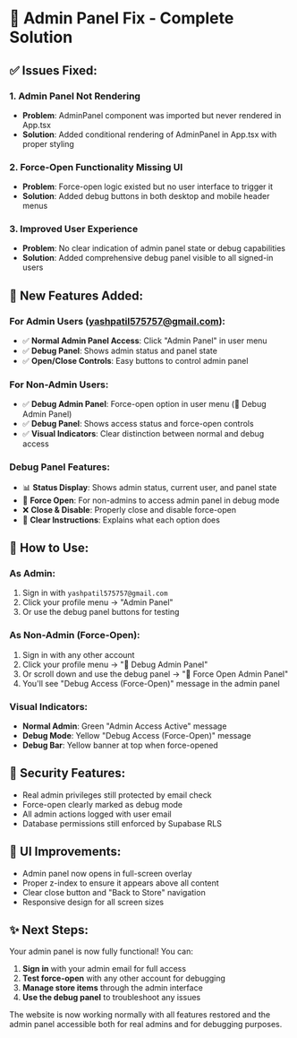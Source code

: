 # 🔧 Admin Panel Fix - Complete Solution

## ✅ **Issues Fixed:**

### **1. Admin Panel Not Rendering**
- **Problem**: AdminPanel component was imported but never rendered in App.tsx
- **Solution**: Added conditional rendering of AdminPanel in App.tsx with proper styling

### **2. Force-Open Functionality Missing UI**
- **Problem**: Force-open logic existed but no user interface to trigger it
- **Solution**: Added debug buttons in both desktop and mobile header menus

### **3. Improved User Experience**
- **Problem**: No clear indication of admin panel state or debug capabilities
- **Solution**: Added comprehensive debug panel visible to all signed-in users

## 🚀 **New Features Added:**

### **For Admin Users (yashpatil575757@gmail.com):**
- ✅ **Normal Admin Panel Access**: Click "Admin Panel" in user menu
- ✅ **Debug Panel**: Shows admin status and panel state
- ✅ **Open/Close Controls**: Easy buttons to control admin panel

### **For Non-Admin Users:**
- ✅ **Debug Admin Panel**: Force-open option in user menu (🔧 Debug Admin Panel)
- ✅ **Debug Panel**: Shows access status and force-open controls
- ✅ **Visual Indicators**: Clear distinction between normal and debug access

### **Debug Panel Features:**
- 📊 **Status Display**: Shows admin status, current user, and panel state
- 🔧 **Force Open**: For non-admins to access admin panel in debug mode
- ❌ **Close & Disable**: Properly close and disable force-open
- 📝 **Clear Instructions**: Explains what each option does

## 🎯 **How to Use:**

### **As Admin:**
1. Sign in with `yashpatil575757@gmail.com`
2. Click your profile menu → "Admin Panel"
3. Or use the debug panel buttons for testing

### **As Non-Admin (Force-Open):**
1. Sign in with any other account
2. Click your profile menu → "🔧 Debug Admin Panel"
3. Or scroll down and use the debug panel → "🔧 Force Open Admin Panel"
4. You'll see "Debug Access (Force-Open)" message in the admin panel

### **Visual Indicators:**
- **Normal Admin**: Green "Admin Access Active" message
- **Debug Mode**: Yellow "Debug Access (Force-Open)" message
- **Debug Bar**: Yellow banner at top when force-opened

## 🔐 **Security Features:**
- Real admin privileges still protected by email check
- Force-open clearly marked as debug mode
- All admin actions logged with user email
- Database permissions still enforced by Supabase RLS

## 🎨 **UI Improvements:**
- Admin panel now opens in full-screen overlay
- Proper z-index to ensure it appears above all content
- Clear close button and "Back to Store" navigation
- Responsive design for all screen sizes

## ✨ **Next Steps:**
Your admin panel is now fully functional! You can:
1. **Sign in** with your admin email for full access
2. **Test force-open** with any other account for debugging
3. **Manage store items** through the admin interface
4. **Use the debug panel** to troubleshoot any issues

The website is now working normally with all features restored and the admin panel accessible both for real admins and for debugging purposes.
